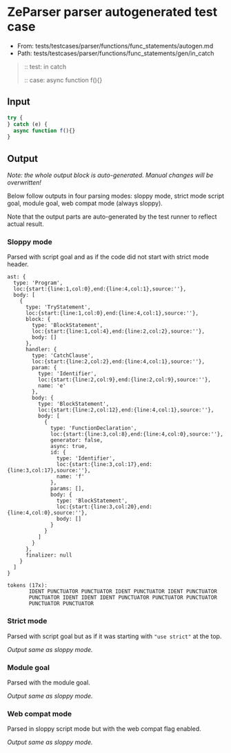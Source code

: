 # ZeParser parser autogenerated test case

- From: tests/testcases/parser/functions/func_statements/autogen.md
- Path: tests/testcases/parser/functions/func_statements/gen/in_catch

> :: test: in catch
>
> :: case: async function f(){}

## Input


`````js
try {
} catch (e) {
  async function f(){}
}
`````

## Output

_Note: the whole output block is auto-generated. Manual changes will be overwritten!_

Below follow outputs in four parsing modes: sloppy mode, strict mode script goal, module goal, web compat mode (always sloppy).

Note that the output parts are auto-generated by the test runner to reflect actual result.

### Sloppy mode

Parsed with script goal and as if the code did not start with strict mode header.

`````
ast: {
  type: 'Program',
  loc:{start:{line:1,col:0},end:{line:4,col:1},source:''},
  body: [
    {
      type: 'TryStatement',
      loc:{start:{line:1,col:0},end:{line:4,col:1},source:''},
      block: {
        type: 'BlockStatement',
        loc:{start:{line:1,col:4},end:{line:2,col:2},source:''},
        body: []
      },
      handler: {
        type: 'CatchClause',
        loc:{start:{line:2,col:2},end:{line:4,col:1},source:''},
        param: {
          type: 'Identifier',
          loc:{start:{line:2,col:9},end:{line:2,col:9},source:''},
          name: 'e'
        },
        body: {
          type: 'BlockStatement',
          loc:{start:{line:2,col:12},end:{line:4,col:1},source:''},
          body: [
            {
              type: 'FunctionDeclaration',
              loc:{start:{line:3,col:8},end:{line:4,col:0},source:''},
              generator: false,
              async: true,
              id: {
                type: 'Identifier',
                loc:{start:{line:3,col:17},end:{line:3,col:17},source:''},
                name: 'f'
              },
              params: [],
              body: {
                type: 'BlockStatement',
                loc:{start:{line:3,col:20},end:{line:4,col:0},source:''},
                body: []
              }
            }
          ]
        }
      },
      finalizer: null
    }
  ]
}

tokens (17x):
       IDENT PUNCTUATOR PUNCTUATOR IDENT PUNCTUATOR IDENT PUNCTUATOR
       PUNCTUATOR IDENT IDENT IDENT PUNCTUATOR PUNCTUATOR PUNCTUATOR
       PUNCTUATOR PUNCTUATOR
`````

### Strict mode

Parsed with script goal but as if it was starting with `"use strict"` at the top.

_Output same as sloppy mode._

### Module goal

Parsed with the module goal.

_Output same as sloppy mode._

### Web compat mode

Parsed in sloppy script mode but with the web compat flag enabled.

_Output same as sloppy mode._
